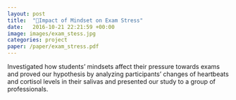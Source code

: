 ```yaml
---
layout: post
title:  "🧠Impact of Mindset on Exam Stress"
date:   2016-10-21 22:21:59 +00:00
image: images/exam_stess.jpg
categories: project
paper: /paper/exam_stress.pdf
---
```

Investigated how students’ mindsets affect their pressure towards exams and proved our hypothesis by analyzing participants’ changes of heartbeats and cortisol levels in their salivas and presented our study to a group of professionals.